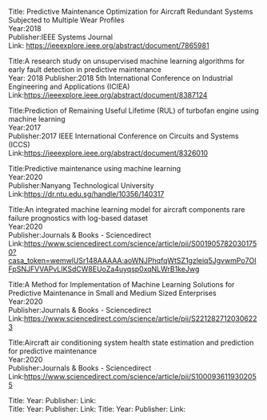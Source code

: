 Title: Predictive Maintenance Optimization for Aircraft Redundant Systems Subjected to Multiple Wear Profiles  
Year:2018  
Publisher:IEEE Systems Journal   
Link: https://ieeexplore.ieee.org/abstract/document/7865981

Title:A research study on unsupervised machine learning algorithms for early fault detection in predictive maintenance  
Year: 2018
Publisher:2018 5th International Conference on Industrial Engineering and Applications (ICIEA)   
Link:https://ieeexplore.ieee.org/abstract/document/8387124

Title:Prediction of Remaining Useful Lifetime (RUL) of turbofan engine using machine learning  
Year:2017  
Publisher:2017 IEEE International Conference on Circuits and Systems (ICCS)   
Link:https://ieeexplore.ieee.org/abstract/document/8326010

Title:Predictive maintenance using machine learning  
Year:2020  
Publisher:Nanyang Technological University   
Link:https://dr.ntu.edu.sg/handle/10356/140317

Title:An integrated machine learning model for aircraft components rare failure prognostics with log-based dataset  
Year:2020  
Publisher:Journals & Books - Sciencedirect
Link:https://www.sciencedirect.com/science/article/pii/S0019057820301750?casa_token=wemwlUSr148AAAAA:aoWNJPhqfqWtSZ1gzleiq5JgvwmPo7OIFpSNJFVVAPvLIKSdCW8EUoZa4uyqsp0xqNLWrB1keJwg

Title:A Method for Implementation of Machine Learning Solutions for Predictive Maintenance in Small and Medium Sized Enterprises  
Year:2020  
Publisher:Journals & Books - Sciencedirect
Link:https://www.sciencedirect.com/science/article/pii/S2212827120306223

Title:Aircraft air conditioning system health state estimation and prediction for predictive maintenance  
Year:2020  
Publisher:Journals & Books - Sciencedirect
Link:https://www.sciencedirect.com/science/article/pii/S1000936119302055

Title:  Year:  Publisher:   Link:  
Title:  Year:  Publisher:   Link:
Title:  Year:  Publisher:   Link:


